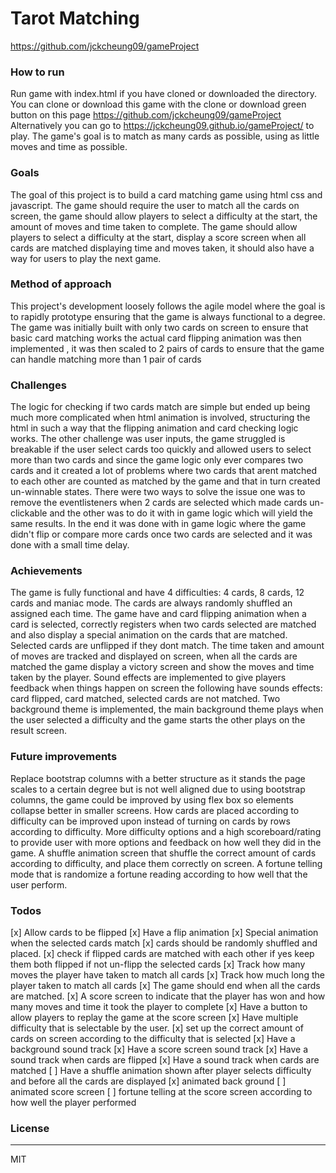 # Tarot Matching
https://github.com/jckcheung09/gameProject
### How to run
Run game with index.html if you have cloned or downloaded the directory.
You can clone or download this game with the clone or download green button on this page https://github.com/jckcheung09/gameProject
Alternatively you can go to https://jckcheung09.github.io/gameProject/ to play.
The game's goal is to match as many cards as possible, using as little moves and time as possible.

### Goals
The goal of this project is to build a card matching game using html css and javascript. The game should require the user to match all the cards on screen, the game should allow players to select a difficulty at the start, the amount of moves and time taken to complete. The game should allow players to select a difficulty at the start, display a score screen when all cards are matched displaying time and moves taken, it should also have a way for users to play the next game.
### Method of approach
This project's development loosely follows the agile model where the goal is to rapidly prototype ensuring that the game is always functional to a degree. The game was initially built with only two cards on screen to ensure that basic card matching works the actual card flipping animation was then implemented , it was then scaled to 2 pairs of cards to ensure that the game can handle matching more than 1 pair of cards
### Challenges
The logic for checking if two cards match are simple but ended up being much more complicated when html animation is involved, structuring the html in such a way that the flipping animation and card checking logic works.
The other challenge was user inputs, the game struggled is breakable if the user select cards too quickly and allowed users to select more than two cards and since the game logic only ever compares two cards and it created a lot of problems where two cards that arent matched to each other are counted as matched by the game and that in turn created un-winnable states. There were two ways to solve the issue one was to remove the eventlisteners when 2 cards are selected which made cards un-clickable and the other was to do it with in game logic which will yield the same results. In the end it was done with in game logic where the game didn't flip or compare more cards once two cards are selected and it was done with a small time delay.
### Achievements
The game is fully functional and have 4 difficulties: 4 cards, 8 cards, 12 cards and maniac mode. The cards are always randomly shuffled an assigned each time. The game have and card flipping animation when a card is selected, correctly registers when two cards selected are matched and also display a special animation on the cards that are matched. Selected cards are unflipped if they dont match. The time taken and amount of moves are tracked and displayed on screen, when all the cards are matched the game display a victory screen and show the moves and time taken by the player. Sound effects are implemented to give players feedback when things happen on screen the following have sounds effects: card flipped, card matched, selected cards are not matched. Two background theme is implemented, the main background theme plays when the user selected a difficulty and the game starts the other plays on the result screen.
### Future improvements
Replace bootstrap columns with a better structure as it stands the page scales to a certain degree but is not well aligned due to using bootstrap columns, the game could be improved by using flex box so elements collapse better in smaller screens. How cards are placed according to difficulty can be improved upon instead of turning on cards by rows according to difficulty.
More difficulty options and a high scoreboard/rating to provide user with more options and feedback on how well they did in the game.
A shuffle animation screen that shuffle the correct amount of cards according to difficulty, and place them correctly on screen.
A fortune telling mode that is randomize a fortune reading according to how well that the user perform.

### Todos
[x] Allow cards to be flipped
[x] Have a flip animation
[x] Special animation when the selected cards match
[x] cards should be randomly shuffled and placed.
[x] check if flipped cards are matched with each other if yes keep them both flipped if not un-flipp the selected cards
[x] Track how many moves the player have taken to match all cards
[x] Track how much long the player taken to match all cards
[x] The game should end when all the cards are matched.
[x] A score screen to indicate that the player has won and how many moves and time it took the player to complete
[x] Have a button to allow players to replay the game at the score screen
[x] Have multiple difficulty that is selectable by the user.
[x] set up the correct amount of cards on screen according to the difficulty that is selected
[x] Have a background sound track
[x] Have a score screen sound track
[x] Have a sound track when cards are flipped
[x] Have a sound track when cards are matched
[ ] Have a shuffle animation shown after player selects difficulty and before all the cards are displayed
[x] animated back ground
[ ] animated score screen
[ ] fortune telling at the score screen according to how well the player performed



### License
----

MIT
